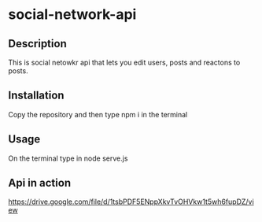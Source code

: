 # social-network-api

## Description
This is social netowkr api that lets you edit users, posts and reactons to posts.

## Installation
Copy the repository and then type npm i in the terminal

## Usage
On the terminal type in node serve.js

## Api in action
https://drive.google.com/file/d/1tsbPDF5ENppXkvTvOHVkw1t5wh6fupDZ/view